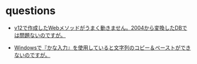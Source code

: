 # questions
* [v12で作成したWebメソッドがうまく動きません。2004から変換したDBでは問題ないのですが。](https://github.com/4D-JP/questions/tree/master/send-html-blob)

* [Windowsで『かな入力』を使用していると文字列のコピー＆ペーストができないのですが。](https://github.com/4D-JP/questions/tree/master/kana-shortcut)

